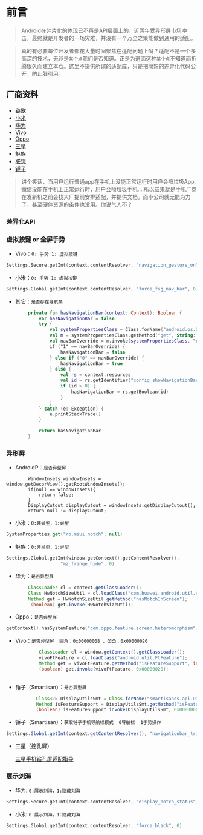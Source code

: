 # 前言

>Android在碎片化的体现已不再是API层面上的，近两年受异形屏市场冲击，最终就是开发者的一场灾难，并没有一个万全之策能做到通用的适配。

>真的有必要每位开发者都花大量时间聚焦在适配问题上吗？适配不是一个多高深的技术，无非是`某个点`我们是否知道。正是为避面这种`某个点`不知道而折腾很久而建立本仓。这里不提供所谓的适配库，只是把简短的差异化代码公开，防止脏引用。


## 厂商资料
- [谷歌](https://developer.android.com/guide/practices/screens_support)
- [小米](https://dev.mi.com/console/doc/)
- [华为](https://developer.huawei.com/consumer/cn/devservice/doc/50111)
- [Vivo](https://dev.vivo.com.cn/documentCenter/doc/145)
- [Oppo](https://open.oppomobile.com/wiki/doc#id=10159)
- [三星](http://support-cn.samsung.com/App/DeveloperChina/notice)
- [魅族](http://open-wiki.flyme.cn/doc-wiki/index#id?76)
- [联想](http://open.lenovo.com/sdk/)
- [锤子](https://resource.smartisan.com/resource/61263ed9599961d1191cc4381943b47a.pdf)
>讲个笑话，当用户运行普通app在手机上没能正常运行时用户会喷垃圾App,微信没能在手机上正常运行时，用户会喷垃圾手机....所以结果就是手机厂商在发新机之前会找大厂提前安排适配，并提供文档。而小公司就无能为力了，甚至硬件资源的条件也没用。你说气人不？


### 差异化API

### 虚拟按键 or 全屏手势

- Vivo：`0: 手势 1: 虚拟按键`
```kotlin
Settings.Secure.getInt(context.contentResolver, "navigation_gesture_on", 0)
```

- 小米：`0: 手势 1: 虚拟按键`
```kotlin
Settings.Global.getInt(context.contentResolver, "force_fsg_nav_bar", 0)
```

- 其它：`是否存在导航条`
```kotlin
        private fun hasNavigationBar(context: Context): Boolean {
            var hasNavigationBar = false
            try {
                val systemPropertiesClass = Class.forName("android.os.SystemProperties")
                val m = systemPropertiesClass.getMethod("get", String::class.java)
                val navBarOverride = m.invoke(systemPropertiesClass, "qemu.hw.mainkeys") as String
                if ("1" == navBarOverride) {
                    hasNavigationBar = false
                } else if ("0" == navBarOverride) {
                    hasNavigationBar = true
                } else {
                    val rs = context.resources
                    val id = rs.getIdentifier("config_showNavigationBar", "bool", "android")
                    if (id > 0) {
                        hasNavigationBar = rs.getBoolean(id)
                    }
                }
            } catch (e: Exception) {
                e.printStackTrace()
            }

            return hasNavigationBar
        }
```

### 异形屏
- AndroidP：`是否异型屏`
```
        WindowInsets windowInsets = window.getDecorView().getRootWindowInsets();
        if(null == windowInsets){
            return false;
        }
        DisplayCutout displayCutout = windowInsets.getDisplayCutout();
        return null != displayCutout;

```

- 小米：`0:非异型，1:异型`
```kotlin
SystemProperties.get("ro.miui.notch", null)
```
- 魅族：`0:非异型，1:异型`
```kotlin
Settings.Global.getInt(window.getContext().getContentResolver(),
                    "mz_fringe_hide", 0)
```
- 华为：`是否异型屏`
```java
        ClassLoader cl = context.getClassLoader();
        Class HwNotchSizeUtil = cl.loadClass("com.huawei.android.util.HwNotchSizeUtil");
        Method get = HwNotchSizeUtil.getMethod("hasNotchInScreen");
         (boolean) get.invoke(HwNotchSizeUtil);

```
- Oppo：`是否异型屏`

```kotlin
getContext().hasSystemFeature("com.oppo.feature.screen.heteromorphism");
```

- Vivo：`是否异型屏  圆角：0x00000008 ，凹凸：0x00000020` 
```java
            ClassLoader cl = window.getContext().getClassLoader();
            vivoFtFeature = cl.loadClass("android.util.FtFeature");
            Method get = vivoFtFeature.getMethod("isFeatureSupport", int.class);
            (boolean) get.invoke(vivoFtFeature, 0x00000020);
            
```

- 锤子（Smartisan）：`是否异型屏`
```java
           Class<?> DisplayUtilsSmt = Class.forName("smartisanos.api.DisplayUtilsSmt");
           Method isFeatureSupport = DisplayUtilsSmt.getMethod("isFeatureSupport", int.class);
           (boolean) isFeatureSupport.invoke(DisplayUtilsSmt, 0x00000001);
```
- 锤子（Smartisan）：`获取锤子手机导航栏模式  0导航栏  1手势操作`
```java
Settings.Global.getInt(context.getContentResolver(), "navigationbar_trigger_mode", 0);
```

- 三星（挖孔屏）

  [三星手机钻孔屏适配指导](http://support-cn.samsung.com/App/DeveloperChina/notice/detail?noticeid=86)


### 展示刘海

- 华为: `0:展示刘海，1:隐藏刘海`
```kotlin
Settings.Secure.getInt(context.contentResolver, "display_notch_status", 0)
```

- 小米: `0:展示刘海，1:隐藏刘海`
```kotlin
Settings.Global.getInt(context.contentResolver, "force_black", 0)
```



